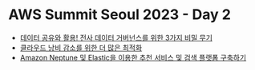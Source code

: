 # AWS Summit Seoul 2023 - Day 2
* [데이터 공유와 활용! 전사 데이터 거버넌스를 위한 3가지 비밀 무기](./data-governance.md)
* [클라우드 낭비 감소를 위한 더 많은 최적화](./netapp.md)
* [Amazon Neptune 및 Elastic을 이용한 추천 서비스 및 검색 플랫폼 구축하기](./recommendation-search.md)
